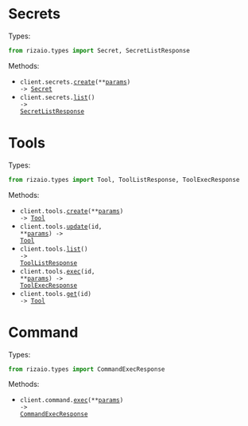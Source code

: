 # Secrets

Types:

```python
from rizaio.types import Secret, SecretListResponse
```

Methods:

- <code title="post /v1/secrets">client.secrets.<a href="./src/rizaio/resources/secrets.py">create</a>(\*\*<a href="src/rizaio/types/secret_create_params.py">params</a>) -> <a href="./src/rizaio/types/secret.py">Secret</a></code>
- <code title="get /v1/secrets">client.secrets.<a href="./src/rizaio/resources/secrets.py">list</a>() -> <a href="./src/rizaio/types/secret_list_response.py">SecretListResponse</a></code>

# Tools

Types:

```python
from rizaio.types import Tool, ToolListResponse, ToolExecResponse
```

Methods:

- <code title="post /v1/tools">client.tools.<a href="./src/rizaio/resources/tools.py">create</a>(\*\*<a href="src/rizaio/types/tool_create_params.py">params</a>) -> <a href="./src/rizaio/types/tool.py">Tool</a></code>
- <code title="post /v1/tools/{id}">client.tools.<a href="./src/rizaio/resources/tools.py">update</a>(id, \*\*<a href="src/rizaio/types/tool_update_params.py">params</a>) -> <a href="./src/rizaio/types/tool.py">Tool</a></code>
- <code title="get /v1/tools">client.tools.<a href="./src/rizaio/resources/tools.py">list</a>() -> <a href="./src/rizaio/types/tool_list_response.py">ToolListResponse</a></code>
- <code title="post /v1/tools/{id}/execute">client.tools.<a href="./src/rizaio/resources/tools.py">exec</a>(id, \*\*<a href="src/rizaio/types/tool_exec_params.py">params</a>) -> <a href="./src/rizaio/types/tool_exec_response.py">ToolExecResponse</a></code>
- <code title="get /v1/tools/{id}">client.tools.<a href="./src/rizaio/resources/tools.py">get</a>(id) -> <a href="./src/rizaio/types/tool.py">Tool</a></code>

# Command

Types:

```python
from rizaio.types import CommandExecResponse
```

Methods:

- <code title="post /v1/execute">client.command.<a href="./src/rizaio/resources/command.py">exec</a>(\*\*<a href="src/rizaio/types/command_exec_params.py">params</a>) -> <a href="./src/rizaio/types/command_exec_response.py">CommandExecResponse</a></code>

